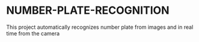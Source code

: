 # NUMBER-PLATE-RECOGNITION
This project automatically recognizes number plate from images and in real time from the camera 
